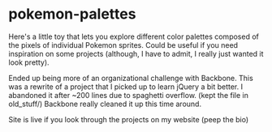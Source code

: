 pokemon-palettes
================
Here's a little toy that lets you explore different color palettes composed of the pixels of individual
Pokemon sprites. Could be useful if you need inspiration on some projects (although, I have to admit, I
really just wanted it look pretty).

Ended up being more of an organizational challenge with Backbone. This was a rewrite of a project that 
I picked up to learn jQuery a bit better. I abandoned it after ~200 lines due to spaghetti overflow. 
(kept the file in old_stuff/) Backbone really cleaned it up this time around.


Site is live if you look through the projects on my website (peep the bio)
